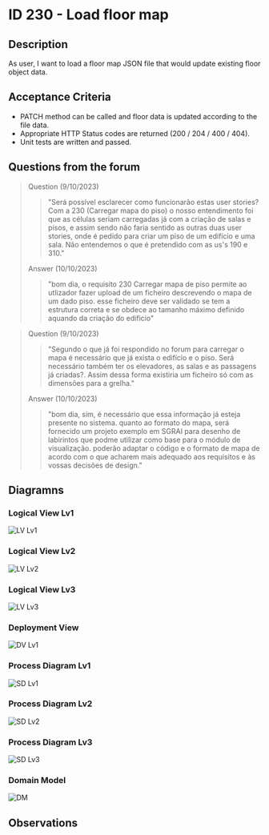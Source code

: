 # ID 230 - Load floor map

## Description
As user, I want to load a floor map JSON file that would update existing floor object data.

## Acceptance Criteria

* PATCH method can be called and floor data is updated according to the file data.
* Appropriate HTTP Status codes are returned (200 / 204 / 400 / 404).
* Unit tests are written and passed.

## Questions from the forum

> 
> Question (9/10/2023)
> > "Será possível esclarecer como funcionarão estas user stories? Com a 230 (Carregar mapa do piso) o nosso entendimento foi que as células seriam carregadas já com a criação de salas e pisos, e assim sendo não faria sentido as outras duas user stories, onde é pedido para criar um piso de um edifício e uma sala. Não entendemos o que é pretendido  com as us's 190 e 310." <br>
>
> Answer (10/10/2023)
> > "bom dia,
o requisito 230 Carregar mapa de piso permite ao utlizador fazer upload de um ficheiro descrevendo o mapa de um dado piso. esse ficheiro deve ser validado se tem a estrutura correta e se obdece ao tamanho máximo definido aquando da criação do edificio" <br>

> 
> Question (9/10/2023)
> > "Segundo o que já foi respondido no forum para carregar o mapa é necessário que já exista o edifício e o piso. Será necessário também ter os elevadores, as salas e as passagens já criadas?.
Assim dessa forma existiria um ficheiro só com as dimensões para a grelha." <br>
>
> Answer (10/10/2023)
> > "bom dia,
sim, é necessário que essa informação já esteja presente no sistema. quanto ao formato do mapa, será fornecido um projeto exemplo em SGRAI para desenho de labirintos que podme utilizar como base para o módulo de visualização. poderão adaptar o código e o formato de mapa de acordo com o que acharem mais adequado aos requisitos e às vossas decisões de design." <br>

## Diagramns

### Logical View Lv1
![LV Lv1](../../diagrams/level1/Logical%20View%20Lv1.svg)

### Logical View Lv2
![LV Lv2](../../diagrams/level2/Logical%20View%20Lv2.svg)

### Logical View Lv3
![LV Lv3](../../diagrams/level3/Logical%20View%20Lv3%20(Campus%20Management).svg)

### Deployment View
![DV Lv1](../../diagrams/Deployment%20View.svg)

### Process Diagram Lv1
![SD Lv1](./SD%20Lv1.svg)

### Process Diagram Lv2
![SD Lv2](./SD%20Lv2.svg)

### Process Diagram Lv3
![SD Lv3](./SD%20Lv3.svg)

### Domain Model
![DM](../../diagrams/DM.png)

## Observations
